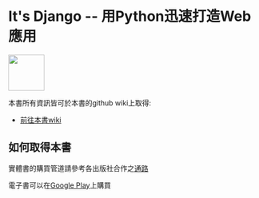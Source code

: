 It's Django -- 用Python迅速打造Web應用 
======
<img src="https://github.com/its-django/mysite/blob/master/cover.jpg" width="72px"/>

本書所有資訊皆可於本書的github wiki上取得:
* [前往本書wiki](https://github.com/its-django/mysite/wiki)

## 如何取得本書

實體書的購買管道請參考各出版社合作之[通路](http://books.gotop.com.tw/v_ACL043800)

電子書可以在[Google Play](https://play.google.com/store/books/details/%E8%A2%81%E5%85%8B%E5%80%AB_%E6%A5%8A%E5%AD%9F%E7%A9%8E_It_s_Django_%E7%94%A8Python%E8%BF%85%E9%80%9F%E6%89%93%E9%80%A0Web%E6%87%89%E7%94%A8_%E9%9B%BB%E5%AD%90%E6%9B%B8?id=C5UVCgAAQBAJ)上購買
